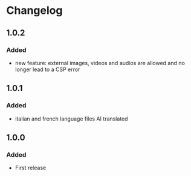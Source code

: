 # Changelog

## 1.0.2

### Added
- new feature: external images, videos and audios are allowed and no longer lead to a CSP error

## 1.0.1

### Added
- italian and french language files AI translated

## 1.0.0

### Added

- First release
